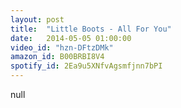 ```yaml
---
layout: post
title:  "Little Boots - All For You"
date:   2014-05-05 01:00:00
video_id: "hzn-DFtzDMk"
amazon_id: B00BRBI8V4
spotify_id: 2Ea9u5XNfvAgsmfjnn7bPI
---
```

null
